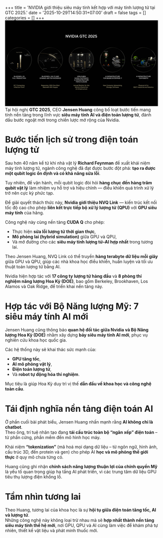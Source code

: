 +++
title = 'NVIDIA giới thiệu siêu máy tính kết hợp với máy tính lượng tử tại GTC 2025.'
date = '2025-10-29T14:50:31+07:00'
draft = false
tags = []
categories = []
+++
![Nvidia-gtc-2025](nvidia-gtc-2025.jpg)
Tại hội nghị **GTC 2025**, CEO **Jensen Huang** công bố loạt bước tiến mang tính nền tảng trong lĩnh vực **siêu máy tính AI và điện toán lượng tử**, đánh dấu bước ngoặt mới trong chiến lược mở rộng của Nvidia.

# Bước tiến lịch sử trong điện toán lượng tử

Sau hơn 40 năm kể từ khi nhà vật lý **Richard Feynman** đề xuất khái niệm máy tính lượng tử, ngành công nghệ đã đạt được bước đột phá: **tạo ra được một qubit logic ổn định và có khả năng sửa lỗi**.  

Tuy nhiên, để vận hành, mỗi qubit logic đòi hỏi **hàng chục đến hàng trăm qubit vật lý** làm nhiệm vụ hỗ trợ và hiệu chỉnh — điều khiến quá trình xử lý trở nên cực kỳ phức tạp.  

Để giải quyết thách thức này, **Nvidia giới thiệu NVQ Link** — kiến trúc kết nối tốc độ cao cho phép **liên kết trực tiếp bộ xử lý lượng tử (QPU)** với **GPU siêu máy tính** của hãng.  

Công nghệ này cùng nền tảng **CUDA Q** cho phép:  
- Thực hiện **sửa lỗi lượng tử thời gian thực**,  
- **Mô phỏng lai (hybrid simulation)** giữa GPU và QPU,  
- Và mở đường cho các **siêu máy tính lượng tử–AI hợp nhất** trong tương lai.  

Theo Jensen Huang, NVQ Link có thể truyền **hàng terabyte dữ liệu mỗi giây** giữa GPU và QPU, giúp các nhà khoa học điều khiển, huấn luyện và tối ưu thuật toán lượng tử bằng AI.  

Nvidia hiện hợp tác với **17 công ty lượng tử hàng đầu** và **8 phòng thí nghiệm năng lượng Hoa Kỳ (DOE)**, bao gồm Berkeley, Brookhaven, Los Alamos và Oak Ridge, để triển khai nền tảng này.

# Hợp tác với Bộ Năng lượng Mỹ: 7 siêu máy tính AI mới

Jensen Huang cũng thông báo **quan hệ đối tác giữa Nvidia và Bộ Năng lượng Hoa Kỳ (DOE)** nhằm xây dựng **bảy siêu máy tính AI mới**, phục vụ nghiên cứu khoa học quốc gia.  

Các hệ thống này sẽ khai thác sức mạnh của:  
- **GPU tăng tốc**,  
- **AI mô phỏng vật lý**,  
- **Điện toán lượng tử**,  
- Và **robot tự động hóa thí nghiệm**.  

Mục tiêu là giúp Hoa Kỳ duy trì vị thế **dẫn đầu về khoa học và công nghệ toàn cầu**.

# Tái định nghĩa nền tảng điện toán AI

Ở phần cuối bài phát biểu, Jensen Huang nhấn mạnh rằng **AI không chỉ là chatbot**.  
Theo ông, trí tuệ nhân tạo đang **tái cấu trúc toàn bộ “ngăn xếp” điện toán** – từ phần cứng, phần mềm đến mô hình học máy.  

Khái niệm **“tokenization”** (mã hoá mọi dạng dữ liệu – từ ngôn ngữ, hình ảnh, cấu trúc 3D, đến protein và gen) cho phép AI **học và mô phỏng thế giới thực** ở quy mô chưa từng có.  

Huang cũng ghi nhận **chính sách năng lượng thuận lợi của chính quyền Mỹ** là yếu tố quan trọng giúp hạ tầng AI phát triển, vì các trung tâm dữ liệu GPU tiêu thụ lượng điện khổng lồ.

# Tầm nhìn tương lai

Theo Huang, tương lai của khoa học là sự **hội tụ giữa điện toán tăng tốc, AI và lượng tử**.  
Những công nghệ này không loại trừ nhau mà sẽ **hợp nhất thành nền tảng siêu máy tính thế hệ mới**, nơi GPU, QPU và AI cùng làm việc để khám phá tự nhiên, thiết kế vật liệu và phát minh thuốc mới.  
